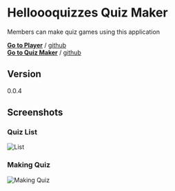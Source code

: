 # Helloooquizzes Quiz Maker

Members can make quiz games using this application

<b>[Go to Player](http://helloooquizzes.com)</b> / [github](https://github.com/Heunsig/helloooquizzes-player)  
<b>[Go to Quiz Maker](https://dashboard.helloooquizzes.com)</b> / [github](https://github.com/Heunsig/helloooquizzes-management)

## Version
0.0.4

## Screenshots
### Quiz List
![List](https://heunsig-portfolio.s3.ca-central-1.amazonaws.com/helloooquizzes/quiz_maker_list.gif)

### Making Quiz
![Making Quiz](https://heunsig-portfolio.s3.ca-central-1.amazonaws.com/helloooquizzes/quiz_maker_creating.gif)
